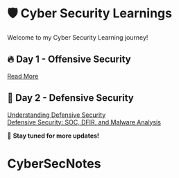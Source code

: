 # 🛡️ Cyber Security Learnings  

Welcome to my Cyber Security Learning journey!  

## 🔥 Day 1 - Offensive Security  
[Read More](Day1-Gobuster.md)  

## 🔵 Day 2 - Defensive Security  
[Understanding Defensive Security](Understanding-Defensive-Security.md)  
[Defensive Security: SOC, DFIR, and Malware Analysis](https://github.com/Tashneet-30/CyberSecNotes/blob/main/Defensive%20Security%3A%20SOC%2C%20DFIR%2C%20and%20Malware%20Analysis.md)  

📌 **Stay tuned for more updates!**  
# CyberSecNotes
